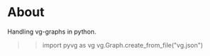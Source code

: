 # About
Handling vg-graphs in python.

>> import pyvg as vg
>> vg.Graph.create_from_file("vg.json")
